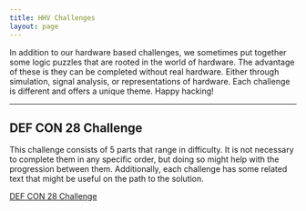 ```yaml
---
title: HHV Challenges
layout: page
---
```


In addition to our hardware based challenges, we sometimes put together some logic puzzles that are rooted in the world of hardware. The advantage of these is they can be completed without real hardware. Either through simulation, signal analysis, or representations of hardware. Each challenge is different and offers a unique theme. Happy hacking!

* * *

## DEF CON 28 Challenge
This challenge consists of 5 parts that range in difficulty. It is not necessary to complete them in any specific order, but doing so might help with the progression between them. Additionally, each challenge has some related text that might be useful on the path to the solution.

[DEF CON 28 Challenge](/challenges/dc28.html)
